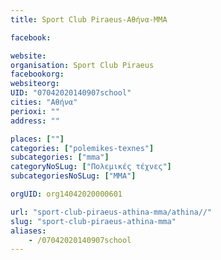 ```yaml
---
title: Sport Club Piraeus-Αθήνα-MMA

facebook:

website:
organisation: Sport Club Piraeus
facebookorg:
websiteorg:
UID: "07042020140907school"
cities: "Αθήνα"
perioxi: ""
address: ""

places: [""]
categories: ["polemikes-texnes"]
subcategories: ["mma"]
categoryNoSLug: ["Πολεμικές τέχνες"]
subcategoriesNoSLug: ["MMA"]

orgUID: org14042020000601

url: "sport-club-piraeus-athina-mma/athina//"
slug: "sport-club-piraeus-athina-mma"
aliases:
    - /07042020140907school
---
```





